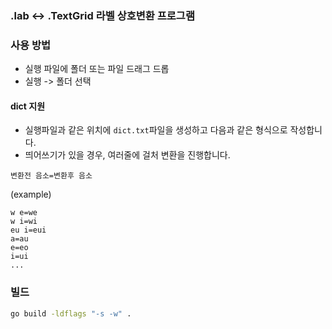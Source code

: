### .lab <-> .TextGrid 라벨 상호변환 프로그램

### 사용 방법

-   실행 파일에 폴더 또는 파일 드래그 드롭
-   실행 -> 폴더 선택

#### dict 지원

-   실행파일과 같은 위치에 `dict.txt`파일을 생성하고 다음과 같은 형식으로 작성합니다.
-   띄어쓰기가 있을 경우, 여러줄에 걸처 변환을 진행합니다.

```
변환전 음소=변환후 음소
```

(example)

```
w e=we
w i=wi
eu i=eui
a=au
e=eo
i=ui
...
```

### 빌드

```sh
go build -ldflags "-s -w" .
```
